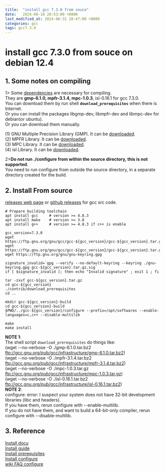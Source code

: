 ```yaml
---
title:  "install gcc 7.3.0 from souce"
date:   2024-08-18 20:53:00 +0800
last_modified_at: 2024-08-31 20:47:00 +0800
categories: gcc
tags: gcc7.3.0
---
```


# install gcc 7.3.0 from souce on debian 12.4  

## 1. Some notes on compiling  
1> Some [dependencies](https://gcc.gnu.org/install/prerequisites.html) are necessary for compiling.  
They are **gmp-6.1.0, mpfr-3.1.4, mpc-1.0.3**, isl-0.16.1 for gcc 7.3.0.  
You can download them by run shell **`download_prerequisites`** when there is Internet.  
Or you can install the packages libgmp-dev, libmpfr-dev and libmpc-dev for debian(or ubuntu).  
Or you can download them manually.  

(1) GNU Multiple Precision Library (GMP). It can be [downloaded](https://gmplib.org/).  
(2) MPFR Library. It can be [downloaded](https://www.mpfr.org).  
(3) MPC Library. It can be [downloaded](https://www.multiprecision.org/mpc/).  
(4) isl Library. It can be [downloaded](https://gcc.gnu.org/pub/gcc/infrastructure/).  

2>**Do not run ./configure from within the source directory, this is not supported.**  
You need to run configure from outside the source directory, in a separate directory created for the build.  


## 2. Install From source  
[releases web page](https://gcc.gnu.org/releases.html) or [github releases](https://github.com/gcc-mirror/gcc/tags) for gcc src code.  

```
# Prepare building toolchain  
apt install gcc     # version >= 4.8.3  
apt install make    # version >= 3.8  
apt install g++     # version >= 4.8.3 if c++ is enable  

gcc_version=7.3.0
wget https://ftp.gnu.org/gnu/gcc/gcc-${gcc_version}/gcc-${gcc_version}.tar.gz
wget https://ftp.gnu.org/gnu/gcc/gcc-${gcc_version}/gcc-${gcc_version}.tar.gz.sig
wget https://ftp.gnu.org/gnu/gnu-keyring.gpg

signature_invalid=`gpg --verify --no-default-keyring --keyring ./gnu-keyring.gpg gcc-${gcc_version}.tar.gz.sig`
if [ $signature_invalid ]; then echo "Invalid signature" ; exit 1 ; fi

tar -zxvf gcc-${gcc_version}.tar.gz
cd gcc-${gcc_version}
./contrib/download_prerequisites
cd ..

mkdir gcc-${gcc_version}-build
cd gcc-${gcc_version}-build
$PWD/../gcc-${gcc_version}/configure --prefix=/opt/softwares --enable-languages=c,c++ --disable-multilib

make
make install
```
**NOTE 1**:  
The shell script `download_prerequisites` do things like:  
(wget --no-verbose -O ./gmp-6.1.0.tar.bz2 ftp://gcc.gnu.org/pub/gcc/infrastructure/gmp-6.1.0.tar.bz2)  
(wget --no-verbose -O ./mpfr-3.1.4.tar.bz2 ftp://gcc.gnu.org/pub/gcc/infrastructure/mpfr-3.1.4.tar.bz2)  
(wget --no-verbose -O ./mpc-1.0.3.tar.gz ftp://gcc.gnu.org/pub/gcc/infrastructure/mpc-1.0.3.tar.gz)  
(wget --no-verbose -O ./isl-0.16.1.tar.bz2 ftp://gcc.gnu.org/pub/gcc/infrastructure/isl-0.16.1.tar.bz2)  
**NOTE 2**:  
configure: error: I suspect your system does not have 32-bit development libraries (libc and headers).  
If you have them, rerun configure with --enable-multilib.  
If you do not have them, and want to build a 64-bit-only compiler, rerun configure with --disable-multilib.  

## 3. Reference  
[Install docu](https://gcc.gnu.org/wiki/InstallingGCC)  
[Install guide](https://gcc.gnu.org/install/index.html)  
[Install prerequisites](https://gcc.gnu.org/install/prerequisites.html)  
[Install configure](https://gcc.gnu.org/install/configure.html)  
[wiki FAQ configure](https://gcc.gnu.org/wiki/FAQ#configure)  
